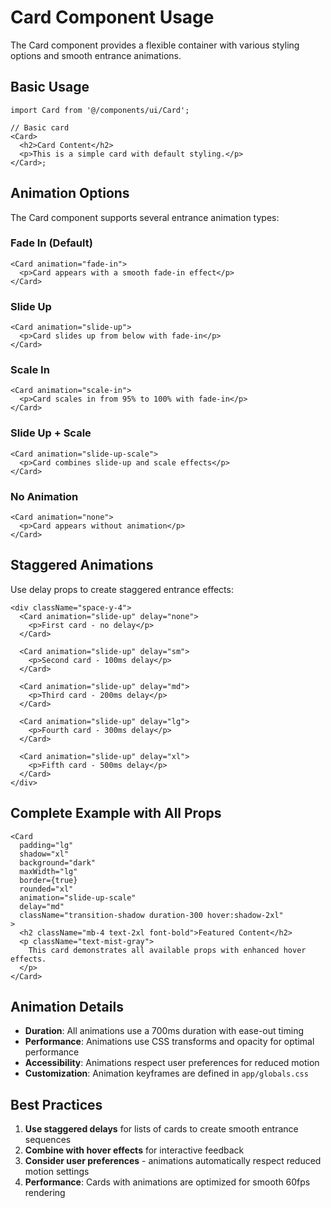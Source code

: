 # Card Component Usage

The Card component provides a flexible container with various styling options and smooth entrance animations.

## Basic Usage

```tsx
import Card from '@/components/ui/Card';

// Basic card
<Card>
  <h2>Card Content</h2>
  <p>This is a simple card with default styling.</p>
</Card>;
```

## Animation Options

The Card component supports several entrance animation types:

### Fade In (Default)

```tsx
<Card animation="fade-in">
  <p>Card appears with a smooth fade-in effect</p>
</Card>
```

### Slide Up

```tsx
<Card animation="slide-up">
  <p>Card slides up from below with fade-in</p>
</Card>
```

### Scale In

```tsx
<Card animation="scale-in">
  <p>Card scales in from 95% to 100% with fade-in</p>
</Card>
```

### Slide Up + Scale

```tsx
<Card animation="slide-up-scale">
  <p>Card combines slide-up and scale effects</p>
</Card>
```

### No Animation

```tsx
<Card animation="none">
  <p>Card appears without animation</p>
</Card>
```

## Staggered Animations

Use delay props to create staggered entrance effects:

```tsx
<div className="space-y-4">
  <Card animation="slide-up" delay="none">
    <p>First card - no delay</p>
  </Card>

  <Card animation="slide-up" delay="sm">
    <p>Second card - 100ms delay</p>
  </Card>

  <Card animation="slide-up" delay="md">
    <p>Third card - 200ms delay</p>
  </Card>

  <Card animation="slide-up" delay="lg">
    <p>Fourth card - 300ms delay</p>
  </Card>

  <Card animation="slide-up" delay="xl">
    <p>Fifth card - 500ms delay</p>
  </Card>
</div>
```

## Complete Example with All Props

```tsx
<Card
  padding="lg"
  shadow="xl"
  background="dark"
  maxWidth="lg"
  border={true}
  rounded="xl"
  animation="slide-up-scale"
  delay="md"
  className="transition-shadow duration-300 hover:shadow-2xl"
>
  <h2 className="mb-4 text-2xl font-bold">Featured Content</h2>
  <p className="text-mist-gray">
    This card demonstrates all available props with enhanced hover effects.
  </p>
</Card>
```

## Animation Details

- **Duration**: All animations use a 700ms duration with ease-out timing
- **Performance**: Animations use CSS transforms and opacity for optimal performance
- **Accessibility**: Animations respect user preferences for reduced motion
- **Customization**: Animation keyframes are defined in `app/globals.css`

## Best Practices

1. **Use staggered delays** for lists of cards to create smooth entrance sequences
2. **Combine with hover effects** for interactive feedback
3. **Consider user preferences** - animations automatically respect reduced motion settings
4. **Performance**: Cards with animations are optimized for smooth 60fps rendering
